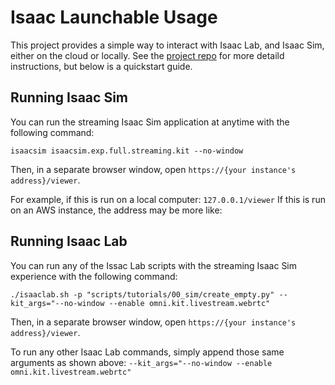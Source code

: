 # Isaac Launchable Usage

This project provides a simple way to interact with Isaac Lab, and Isaac Sim, either on the cloud or locally.
See the [project repo](https://github.com/isaac-sim/isaac-launchable) for more detaild instructions, but below is a quickstart guide.

## Running Isaac Sim

You can run the streaming Isaac Sim application at anytime with the following command:

```console
isaacsim isaacsim.exp.full.streaming.kit --no-window
```

Then, in a separate browser window, open `https://{your instance's address}/viewer`.

For example, if this is run on a local computer: `127.0.0.1/viewer`
If this is run on an AWS instance, the address may be more like: 

## Running Isaac Lab

You can run any of the Issac Lab scripts with the streaming Isaac Sim experience with the following command:

```console
./isaaclab.sh -p "scripts/tutorials/00_sim/create_empty.py" --kit_args="--no-window --enable omni.kit.livestream.webrtc"
```

Then, in a separate browser window, open `https://{your instance's address}/viewer`.

To run any other Isaac Lab commands, simply append those same arguments as shown above: `--kit_args="--no-window --enable omni.kit.livestream.webrtc"`
